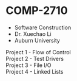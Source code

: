 # COMP-2710
- Software Construction<br />
- Dr. Xuechao Li<br />
- Auburn University

Project 1 - Flow of Control<br />
Project 2 - Test Drivers<br />
Project 3 - File I/O<br />
Project 4 - Linked Lists<br />
